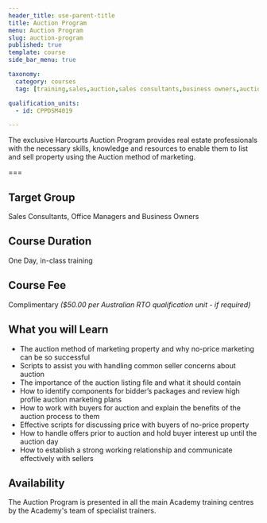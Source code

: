 ```yaml
---
header_title: use-parent-title
title: Auction Program
menu: Auction Program
slug: auction-program
published: true
template: course
side_bar_menu: true

taxonomy:
  category: courses
  tag: [training,sales,auction,sales consultants,business owners,auctioneer,managers]

qualification_units:
  - id: CPPDSM4019

---
```


The exclusive Harcourts Auction Program provides real estate professionals with the necessary skills, knowledge and resources to enable them to list and sell property using the Auction method of marketing.

===

## Target Group
Sales Consultants, Office Managers and Business Owners

## Course Duration 
One Day, in-class training

## Course Fee
Complimentary *($50.00 per Australian RTO qualification unit - if required)*

## What you will Learn
- The auction method of marketing property and why no-price marketing can be so successful
- Scripts to assist you with handling common seller concerns about auction
- The importance of the auction listing file and what it should contain
- How to identify components for bidder’s packages and review high profile auction marketing plans
- How to work with buyers for auction and explain the benefits of the auction process to them
- Effective scripts for discussing price with buyers of no-price property
- How to handle offers prior to auction and hold buyer interest up until the auction day
- How to establish a strong working relationship and communicate effectively with sellers

## Availability
The Auction Program is presented in all the main Academy training centres by the Academy's team of specialist trainers.
